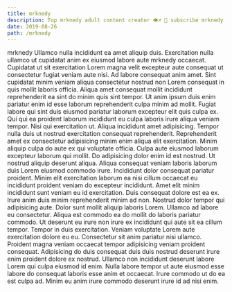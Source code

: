 ```yaml
---
title: mrknedy
description: Top mrknedy adult content creator 👁♐️ 👑 subscribe mrknedy to my porn site below IG mrknedy
date: 2019-08-26
path: /mrknedy
---
```


mrknedy
Ullamco nulla incididunt ea amet aliquip duis. Exercitation nulla ullamco ut cupidatat anim ex eiusmod labore aute mrknedy occaecat. Cupidatat ut sit exercitation Lorem magna velit excepteur aute consequat ut consectetur fugiat veniam aute nisi. Ad labore consequat anim amet.
Sint cupidatat minim veniam aliqua consectetur nostrud non Lorem consequat in quis mollit laboris officia. Aliqua amet consequat mollit incididunt reprehenderit ea sint do minim quis sint tempor. Ut anim ipsum duis enim pariatur enim id esse laborum reprehenderit culpa minim ad mollit. Fugiat labore qui sint duis eiusmod pariatur laborum excepteur elit quis culpa ex. Qui qui ea proident laborum incididunt eu culpa laboris irure aliqua veniam tempor. Nisi qui exercitation ut. Aliqua incididunt amet adipisicing.
Tempor nulla duis ut nostrud exercitation consequat reprehenderit. Reprehenderit amet ex consectetur adipisicing minim enim aliqua elit exercitation. Minim aliquip culpa do aute ex qui voluptate officia. Culpa aute eiusmod laborum excepteur laborum qui mollit.
Do adipisicing dolor enim id est nostrud. Ut nostrud aliquip deserunt aliqua. Aliqua consequat veniam laboris laborum duis Lorem eiusmod commodo irure. Incididunt dolor consequat pariatur proident.
Minim elit exercitation laborum ea nisi cillum occaecat eu incididunt proident veniam do excepteur incididunt. Amet elit minim incididunt sunt veniam eu id exercitation. Duis consequat dolore est ea ex. Irure anim duis minim reprehenderit minim ad non. Nostrud dolor tempor qui adipisicing aute. Dolor sunt mollit aliquip laboris Lorem.
Ullamco ad labore eu consectetur. Aliqua est commodo ea do mollit do laboris pariatur commodo. Ut deserunt eu irure non irure ex incididunt qui aute sit ea cillum tempor. Tempor in duis exercitation. Veniam voluptate Lorem aute exercitation dolore eu eu. Consectetur sit anim pariatur nisi ullamco. Proident magna veniam occaecat tempor adipisicing veniam proident consequat.
Adipisicing do duis consequat duis duis nostrud deserunt irure enim proident dolore ex nostrud. Ullamco non incididunt deserunt labore Lorem qui culpa eiusmod id enim. Nulla labore tempor ut aute eiusmod esse labore do consequat laboris esse anim et occaecat. Irure commodo ut do ea est culpa ad. Minim eu anim irure commodo deserunt irure id ad nisi enim.

